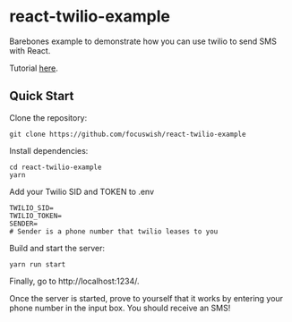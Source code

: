 # react-twilio-example
Barebones example to demonstrate how you can use twilio to send SMS with React. 

Tutorial [here](http://www.automationfuel.com/reactjs-twilio-example-tutorial/).

## Quick Start

Clone the repository: 
```
git clone https://github.com/focuswish/react-twilio-example
```

Install dependencies: 
```
cd react-twilio-example
yarn
```

Add your Twilio SID and TOKEN to .env
```
TWILIO_SID=
TWILIO_TOKEN=
SENDER=
# Sender is a phone number that twilio leases to you
```

Build and start the server:
```
yarn run start
```
Finally, go to http://localhost:1234/.

Once the server is started, prove to yourself that it works by entering your phone number in the input box. You should receive an SMS!



